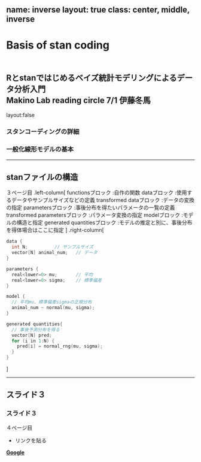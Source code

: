 name: inverse
layout: true
class: center, middle, inverse
---
# Basis of stan coding
<br>Rとstanではじめるベイズ統計モデリングによるデータ分析入門 
<br>Makino Lab reading circle  7/1 伊藤冬馬
---
layout:false
### スタンコーディングの詳細
### 一般化線形モデルの基本

---
## stanファイルの構造
３ページ目
.left-column[
functionsブロック               :自作の関数
dataブロック                    :使用するデータやサンプルサイズなどの定義
transformed dataブロック        :データの変換の指定
parametersブロック              :事後分布を得たいパラメータの一覧の定義
transformed parametersブロック  :パラメータ変換の指定
modelブロック                   :モデルの構造と指定
generated quantitiesブロック    :モデルの推定と別に、事後分布を得体場合はここに指定
]
.right-column[
```C++
data {
  int N;          // サンプルサイズ
  vector[N] animal_num;   // データ
}

parameters {
  real<lower=0> mu;       // 平均
  real<lower=0> sigma;    // 標準偏差
}

model {
  // 平均mu、標準偏差sigmaの正規分布
  animal_num ~ normal(mu, sigma);
}

generated quantities{
  // 事後予測分布を得る
  vector[N] pred;
  for (i in 1:N) {
    pred[i] = normal_rng(mu, sigma);
  }
}

```
]

---
## スライド３
### スライド３
４ページ目

* リンクを貼る

__[Google](https://www.google.co.jp/)__
